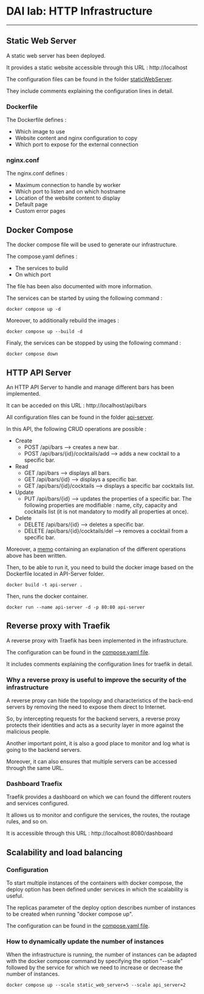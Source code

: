 # DAI lab: HTTP Infrastructure
***

## Static Web Server
A static web server has been deployed.

It provides a static website accessible through this URL :
http://localhost

The configuration files can be found in the folder [staticWebServer](./staticWebServer).

They include comments explaining the configuration lines in detail.

### Dockerfile
The Dockerfile defines :
- Which image to use
- Website content and nginx configuration to copy
- Which port to expose for the external connection

### nginx.conf
The nginx.conf defines :
- Maximum connection to handle by worker
- Which port to listen and on which hostname
- Location of the website content to display
- Default page 
- Custom error pages

## Docker Compose 
The docker compose file will be used to generate our infrastructure.

The compose.yaml defines :
- The services to build
- On which port

The file has been also documented with more information.

The services can be started by using the following command :
```
docker compose up -d
```

Moreover, to additionally rebuild the images : 
```
docker compose up --build -d
```

Finaly, the services can be stopped by using the following command :
```
docker compose down
```

## HTTP API Server
An HTTP API Server to handle and manage different bars has been implemented.

It can be acceded on this URL :
http://localhost/api/bars

All configuration files can be found in the folder [api-server](./api-server).

In this API, the following CRUD operations are possible :
- Create
  - POST /api/bars --> creates a new bar.
  - POST /api/bars/{id}/cocktails/add --> adds a new cocktail to a specific bar.
- Read
  - GET /api/bars --> displays all bars.
  - GET /api/bars/{id} --> displays a specific bar.
  - GET /api/bars/{id}/cocktails --> displays a specific bar cocktails list.
- Update
  - PUT /api/bars/{id} --> updates the properties of a specific bar. The following properties are modifiable : name, city, capacity and cocktails list (it is not mandatory to modify all properties at once).
- Delete
  - DELETE /api/bars/{id} --> deletes a specific bar.
  - DELETE /api/bars/{id}/cocktails/del --> removes a cocktail from a specific bar.

Moreover, a [memo](./api-server/MEMO.md) containing an explanation of the different operations above has been written.

Then, to be able to run it, you need to build the docker image based on the Dockerfile located in API-Server folder.
```
docker build -t api-server .
```

Then, runs the docker container.
```
docker run --name api-server -d -p 80:80 api-server
```

## Reverse proxy with Traefik
A reverse proxy with Traefik has been implemented in the infrastructure.

The configuration can be found in the [compose.yaml file](./compose.yaml).

It includes comments explaining the configuration lines for traefik in detail.

### Why a reverse proxy is useful to improve the security of the infrastructure 
A reverse proxy can hide the topology and characteristics of the back-end servers by removing the need to expose them direct to Internet.

So, by intercepting requests for the backend servers, a reverse proxy protects their identities and acts as a security layer in more against the malicious people.

Another important point, it is also a good place to monitor and log what is going to the backend servers.

Moreover, it can also ensures that multiple servers can be accessed through the same URL. 

### Dashboard Traefix
Traefik provides a dashboard on which we can found the different routers and services configured.

It allows us to monitor and configure the services, the routes, the routage rules, and so on.

It is accessible through this URL :
http://localhost:8080/dashboard

## Scalability and load balancing
### Configuration
To start multiple instances of the containers with docker compose, the deploy option has been defined under services in which the scalability is useful.

The replicas parameter of the deploy option describes number of instances to be created when running "docker compose up".

The configuration can be found in the [compose.yaml file](./compose.yaml).

### How to dynamically update the number of instances
When the infrastructure is running, the number of instances can be adapted with the docker compose command by specifying the option "--scale" followed by the service for which we need to increase or decrease the number of instances.
```
docker compose up --scale static_web_server=5 --scale api_server=2
```


